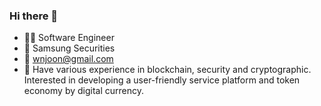 ### Hi there 👋

- 🧑‍💻 Software Engineer 
- 🏢 Samsung Securities
- 📨 wnjoon@gmail.com
- 💬 Have various experience in blockchain, security and cryptographic. Interested in developing a user-friendly service platform and token economy by digital currency.
<!-- - [![Hits](https://hits.seeyoufarm.com/api/count/incr/badge.svg?url=https%3A%2F%2Fgithub.com%2Fwnjoon&count_bg=%233D53C8&title_bg=%23B4B014&icon=&icon_color=%23E7E7E7&title=visitors&edge_flat=false)](https://hits.seeyoufarm.com) -->

<!--
**wnjoon/wnjoon** is a ✨ _special_ ✨ repository because its `README.md` (this file) appears on your GitHub profile.

Here are some ideas to get you started:

- 🔭 I’m currently working on ...
- 🌱 I’m currently learning ...
- 👯 I’m looking to collaborate on ...
- 🤔 I’m looking for help with ...
- 💬 Ask me about ...
- 📫 How to reach me: ...
- 😄 Pronouns: ...
- ⚡ Fun fact: ...
-->
